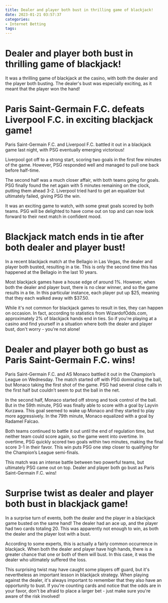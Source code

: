 ```yaml
---
title: Dealer and player both bust in thrilling game of blackjack!
date: 2023-01-21 03:57:37
categories:
- Internet Betting
tags:
---
```



#  Dealer and player both bust in thrilling game of blackjack!

It was a thrilling game of blackjack at the casino, with both the dealer and the player both busting. The dealer's bust was especially exciting, as it meant that the player won the hand!

#  Paris Saint-Germain F.C. defeats Liverpool F.C. in exciting blackjack game!

Paris Saint-Germain F.C. and Liverpool F.C. battled it out in a blackjack game last night, with PSG eventually emerging victorious!

Liverpool got off to a strong start, scoring two goals in the first few minutes of the game. However, PSG responded well and managed to pull one back before half-time.

The second half was a much closer affair, with both teams going for goals. PSG finally found the net again with 5 minutes remaining on the clock, putting them ahead 3-2. Liverpool tried hard to get an equalizer but ultimately failed, giving PSG the win.

It was an exciting game to watch, with some great goals scored by both teams. PSG will be delighted to have come out on top and can now look forward to their next match in confident mood.

#  Blackjack match ends in tie after both dealer and player bust!

In a recent blackjack match at the Bellagio in Las Vegas, the dealer and player both busted, resulting in a tie. This is only the second time this has happened at the Bellagio in the last 10 years.

Most blackjack games have a house edge of around 1%. However, when both the dealer and player bust, there is no clear winner, and so the game results in a tie. In this particular instance, each player put up $25, meaning that they each walked away with $37.50.

While it's not common for blackjack games to result in ties, they can happen on occasion. In fact, according to statistics from WizardofOdds.com, approximately 2% of blackjack hands end in ties. So if you're playing at a casino and find yourself in a situation where both the dealer and player bust, don't worry - you're not alone!

#  Dealer and player both go bust as Paris Saint-Germain F.C. wins!

Paris Saint-Germain F.C. and AS Monaco battled it out in the Champion’s League on Wednesday. The match started off with PSG dominating the ball, but Monaco taking the first shot of the game. PSG had several close calls in the first half but couldn’t seem to put the ball in the net.

In the second half, Monaco started off strong and took control of the ball. But in the 59th minute, PSG was finally able to score with a goal by Layvin Kurzawa. This goal seemed to wake up Monaco and they started to play more aggressively. In the 79th minute, Monaco equalized with a goal by Radamel Falcao.

Both teams continued to battle it out until the end of regulation time, but neither team could score again, so the game went into overtime. In overtime, PSG quickly scored two goals within two minutes, making the final score 3-1 in their favor. This win puts PSG one step closer to qualifying for the Champion’s League semi-finals.

This match was an intense battle between two powerful teams, but ultimately PSG came out on top. Dealer and player both go bust as Paris Saint-Germain F.C. wins!

#  Surprise twist as dealer and player both bust in blackjack game!

In a surprise turn of events, both the dealer and the player in a blackjack game busted on the same hand! The dealer had an ace up, and the player had two cards totaling 20. This was apparently not enough to win, as both the dealer and the player lost with a bust.

According to some experts, this is actually a fairly common occurrence in blackjack. When both the dealer and player have high hands, there is a greater chance that one or both of them will bust. In this case, it was the dealer who ultimately suffered the loss.

This surprising twist may have caught some players off guard, but it's nevertheless an important lesson in blackjack strategy. When playing against the dealer, it's always important to remember that they also have an opportunity to bust. If you're counting cards and notice that the odds are in your favor, don't be afraid to place a larger bet - just make sure you're aware of the risk involved!